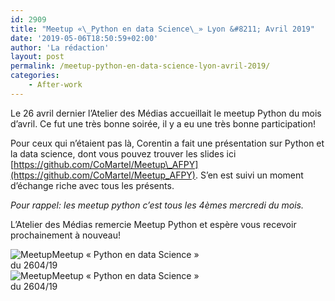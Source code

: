 ```yaml
---
id: 2909
title: "Meetup «\_Python en data Science\_» Lyon &#8211; Avril 2019"
date: '2019-05-06T18:50:59+02:00'
author: 'La rédaction'
layout: post
permalink: /meetup-python-en-data-science-lyon-avril-2019/
categories:
    - After-work
---
```


Le 26 avril dernier l’Atelier des Médias accueillait le meetup Python du mois d’avril. Ce fut une très bonne soirée, il y a eu une très bonne participation!

Pour ceux qui n’étaient pas là, Corentin a fait une présentation sur Python et la data science, dont vous pouvez trouver les slides ici  
[https://github.com/CoMartel/Meetup\_AFPY](https://github.com/CoMartel/Meetup_AFPY). S’en est suivi un moment d’échange riche avec tous les présents.

*Pour rappel: les meetup python c’est tous les 4èmes mercredi du mois.*

L’Atelier des Médias remercie Meetup Python et espère vous recevoir prochainement à nouveau!

<div class="wp-caption alignleft" id="attachment_2910" style="width: 310px"><img src="/uploads/2019/05/20190424_194352-300x225.jpg" alt="Meetup "Python en data Science" du 2604/19">Meetup « Python en data Science » du 2604/19

</div><div class="wp-caption alignleft" id="attachment_2911" style="width: 310px"><img src="/uploads/2019/05/20190424_194413-300x225.jpg" alt="Meetup "Python en data Science" du 2604/19">Meetup « Python en data Science » du 2604/19

</div>